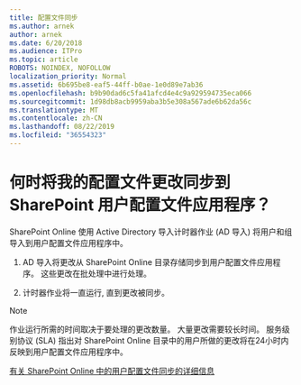 ```yaml
---
title: 配置文件同步
ms.author: arnek
author: arnek
ms.date: 6/20/2018
ms.audience: ITPro
ms.topic: article
ROBOTS: NOINDEX, NOFOLLOW
localization_priority: Normal
ms.assetid: 6b695be8-eaf5-44ff-b0ae-1e0d89e7ab36
ms.openlocfilehash: b9b90dad6c5fa41afcd4e4c9a929594735eca066
ms.sourcegitcommit: 1d98db8acb9959aba3b5e308a567ade6b62da56c
ms.translationtype: MT
ms.contentlocale: zh-CN
ms.lasthandoff: 08/22/2019
ms.locfileid: "36554323"
---
```

# <a name="when-do-my-profile-changes-sync-to-the-sharepoint-user-profile-application"></a>何时将我的配置文件更改同步到 SharePoint 用户配置文件应用程序？

SharePoint Online 使用 Active Directory 导入计时器作业 (AD 导入) 将用户和组导入到用户配置文件应用程序中。 
  
1. AD 导入将更改从 SharePoint Online 目录存储同步到用户配置文件应用程序。 这些更改在批处理中进行处理。
    
2. 计时器作业将一直运行, 直到更改被同步。
    
> [!NOTE]
> 作业运行所需的时间取决于要处理的更改数量。 大量更改需要较长时间。 服务级别协议 (SLA) 指出对 SharePoint Online 目录中的用户所做的更改将在24小时内反映到用户配置文件应用程序中。 
  
[有关 SharePoint Online 中的用户配置文件同步的详细信息](https://go.microsoft.com/fwlink/?linkid=875671)
  

